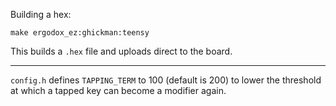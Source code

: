 Building a hex:

```
make ergodox_ez:ghickman:teensy
```

This builds a `.hex` file and uploads direct to the board.

---

`config.h` defines `TAPPING_TERM` to 100 (default is 200) to lower the threshold at which a tapped key can become a modifier again.

